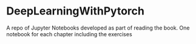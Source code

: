 # DeepLearningWithPytorch
A repo of Jupyter Notebooks developed as part of reading the book. One notebook for each chapter including the exercises
